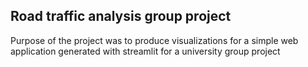 ## Road traffic analysis group project
Purpose of the project was to produce visualizations for a simple web application generated with streamlit for a university group project
